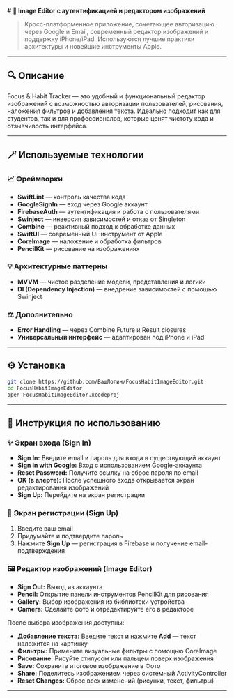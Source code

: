 **# 🌟 Image Editor с аутентификацией и редактором изображений**

> Кросс-платформенное приложение, сочетающее авторизацию через Google и Email, современный редактор изображений и поддержку iPhone/iPad. Используются лучшие практики архитектуры и новейшие инструменты Apple.

---

## 🔍 Описание

Focus & Habit Tracker — это удобный и функциональный редактор изображений с возможностью авторизации пользователей, рисования, наложения фильтров и добавления текста. Идеально подходит как для студентов, так и для профессионалов, которые ценят чистоту кода и отзывчивость интерфейса.

---

## 🪄 Используемые технологии

### 📈 **Фреймворки**

* **SwiftLint** — контроль качества кода
* **GoogleSignIn** — вход через Google аккаунт
* **FirebaseAuth** — аутентификация и работа с пользователями
* **Swinject** — инверсия зависимостей и отказ от Singleton
* **Combine** — реактивный подход к обработке данных
* **SwiftUI** — современный UI-инструмент от Apple
* **CoreImage** — наложение и обработка фильтров
* **PencilKit** — рисование на изображениях

### 💡 **Архитектурные паттерны**

* **MVVM** — чистое разделение модели, представления и логики
* **DI (Dependency Injection)** — внедрение зависимостей с помощью Swinject

### ⚖️ **Дополнительно**

* **Error Handling** — через Combine Future и Result closures
* **Универсальный интерфейс** — адаптирован под iPhone и iPad

---

## ⚙️ Установка

```bash
git clone https://github.com/ВашЛогин/FocusHabitImageEditor.git
cd FocusHabitImageEditor
open FocusHabitImageEditor.xcodeproj
```
---

## 👤 Инструкция по использованию

### ✨ **Экран входа (Sign In)**

* **Sign In:** Введите email и пароль для входа в существующий аккаунт
* **Sign in with Google:** Вход с использованием Google-аккаунта
* **Reset Password:** Получите ссылку на сброс пароля по email
* **OK (в алерте):** После успешного входа открывается экран редактирования изображений
* **Sign Up:** Перейдите на экран регистрации

### 📅 **Экран регистрации (Sign Up)**

1. Введите ваш email
2. Придумайте и подтвердите пароль
3. Нажмите **Sign Up** — регистрация в Firebase и получение email-подтверждения

### 🖼️ **Редактор изображений (Image Editor)**

* **Sign Out:** Выход из аккаунта
* **Pencil:** Открытие панели инструментов PencilKit для рисования
* **Gallery:** Выбор изображения из библиотеки устройства
* **Camera:** Сделайте фото и отредактируйте его в редакторе

После выбора изображения доступны:

* **Добавление текста:** Введите текст и нажмите **Add** — текст наложится на картинку
* **Фильтры:** Примените визуальные фильтры с помощью CoreImage
* **Рисование:** Рисуйте стилусом или пальцем поверх изображения
* **Save:** Сохраните итоговое изображение в Фото
* **Share:** Поделитесь изображением через системный ActivityController
* **Reset Changes:** Сброс всех изменений (рисунки, текст, фильтры)

---
